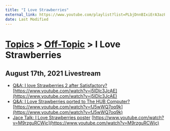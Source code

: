 ```yaml
---
title: "I Love Strawberries"
external_link: https://www.youtube.com/playlist?list=PLbjDnnBIxiErA3azFQ6tmG_bui881Xkpm
date: Last Modified
---
```

# [Topics](../../topics.md) > [Off-Topic](../../topics/off-topic.md) > I Love Strawberries

## August 17th, 2021 Livestream
* [Q&A: I love Strawberries 2 after Satisfactory?](../../transcriptions/yt-j5IDlc3JcAE.md) [https://www.youtube.com/watch?v=j5IDlc3JcAE](https://www.youtube.com/watch?v=j5IDlc3JcAE)
* [Q&A: I Love Strawberries ported to The HUB Computer?](../../transcriptions/yt-fJ5wWQ7oq9k.md) [https://www.youtube.com/watch?v=fJ5wWQ7oq9k](https://www.youtube.com/watch?v=fJ5wWQ7oq9k)
* [Jace Talk: I Love Strawberries poster](../../transcriptions/yt-M9rzguRCWjc.md) [https://www.youtube.com/watch?v=M9rzguRCWjc](https://www.youtube.com/watch?v=M9rzguRCWjc)
